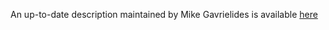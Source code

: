 An up-to-date description maintained by Mike Gavrielides is available [here](https://thefranciscrickinstitute.sharepoint.com/:p:/s/IT/sc/dbt/Ed884jXofkBKtQIVXjhrWJMBbrKyTgT4PMuxWF_Y89dN-w?e=4%3AZyoq26&at=9&wdLOR=c5D3CEBB2-1B28-1443-82B8-FA804165A8A0)
